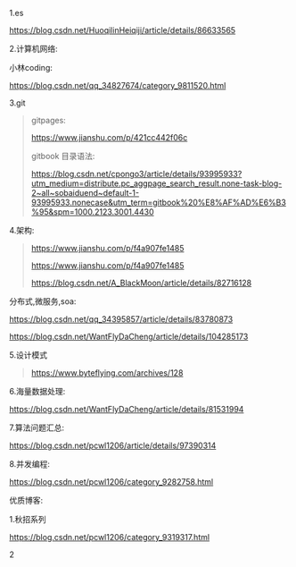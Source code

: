 1.es

https://blog.csdn.net/HuoqilinHeiqiji/article/details/86633565



2.计算机网络:

小林coding:

https://blog.csdn.net/qq_34827674/category_9811520.html







3.git

> gitpages:
>
> https://www.jianshu.com/p/421cc442f06c
>
> gitbook 目录语法:
>
> https://blog.csdn.net/cpongo3/article/details/93995933?utm_medium=distribute.pc_aggpage_search_result.none-task-blog-2~all~sobaiduend~default-1-93995933.nonecase&utm_term=gitbook%20%E8%AF%AD%E6%B3%95&spm=1000.2123.3001.4430



4.架构:

> https://www.jianshu.com/p/f4a907fe1485
>
> https://www.jianshu.com/p/f4a907fe1485
>
> https://blog.csdn.net/A_BlackMoon/article/details/82716128

分布式,微服务,soa:

https://blog.csdn.net/qq_34395857/article/details/83780873

https://blog.csdn.net/WantFlyDaCheng/article/details/104285173

5.设计模式

> https://www.byteflying.com/archives/128





6.海量数据处理:

https://blog.csdn.net/WantFlyDaCheng/article/details/81531994



7.算法问题汇总:

https://blog.csdn.net/pcwl1206/article/details/97390314



8.并发编程:

https://blog.csdn.net/pcwl1206/category_9282758.html



优质博客:

1.秋招系列

https://blog.csdn.net/pcwl1206/category_9319317.html

2





